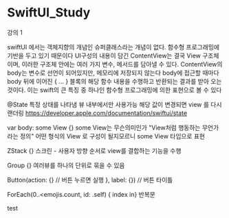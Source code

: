# SwiftUI_Study

강의 1

swiftUI 에서는 객체지향의 개념인 슈퍼클래스라는 개념이 없다. 함수형 프로그래밍에 기반을 두고 있기 때문이다
UI구성의 내용이 담긴 ContentView는 결국 View 구조체이며, 이러한 구조체 안에는 여러 가지 변수, 메서드를 담아낼 수 있다.
ContentView의 body는 변수로 선언이 되어있지만, 메모리에 저장되지 않는다
body에 접근할 때마다 body 뒤에 이어진 { ... } 블록의 해당 함수 내용을 수행하고 반환되는 결과를 받아 오는 것이다.
이는 swift의 큰 특징 중 하나인 함수형 프로그래밍에 의한 표현으로 볼 수 있다

@State 
특정 상태를 나타냄
뷰 내부에서만 사용가능
해당 값이 변경되면 view 를 다시 랜더링 
https://developer.apple.com/documentation/swiftui/state

var body: some View {}
some View는 무슨의미인가 "View처럼 행동하는 무언가라는 정의" 어떤 형식의 View 로 구성이 될지모르니 some View 타입으로 표현

ZStack {} 
스크린 - 사용자 방향 순서로 view를 결합하는 기능을 수행

Group {} 여러뷰를 하나의 단위로 묶을 수 있음

Button(action: {} // 버튼 누르면 실행
}, label: {}) // 버튼 타이틀

ForEach(0..<emojis.count, id: \.self) { index in} 
반복문

test


